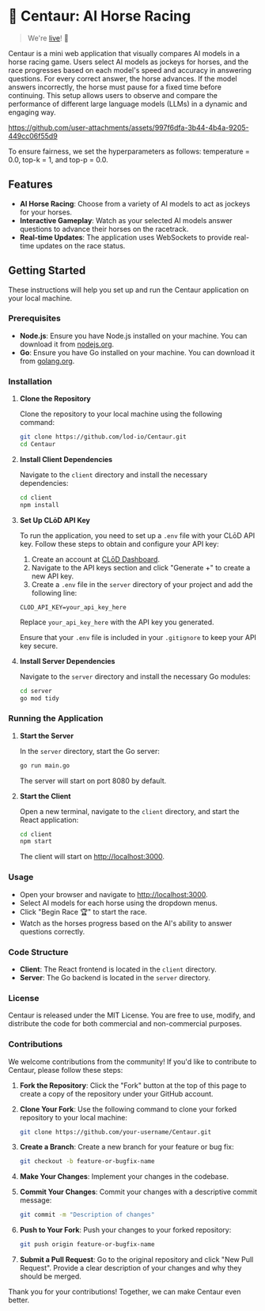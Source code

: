 # 🦄 Centaur: AI Horse Racing
> We're [live](https://centaur-client.onrender.com/)! 🎉

Centaur is a mini web application that visually compares AI models in a horse racing game. Users select AI models as jockeys for horses, and the race progresses based on each model's speed and accuracy in answering questions. For every correct answer, the horse advances. If the model answers incorrectly, the horse must pause for a fixed time before continuing. This setup allows users to observe and compare the performance of different large language models (LLMs) in a dynamic and engaging way.



https://github.com/user-attachments/assets/997f6dfa-3b44-4b4a-9205-449cc06f55d9

To ensure fairness, we set the hyperparameters as follows: temperature = 0.0, top-k = 1, and top-p = 0.0.

## Features

- **AI Horse Racing**: Choose from a variety of AI models to act as jockeys for your horses.
- **Interactive Gameplay**: Watch as your selected AI models answer questions to advance their horses on the racetrack.
- **Real-time Updates**: The application uses WebSockets to provide real-time updates on the race status.

## Getting Started

These instructions will help you set up and run the Centaur application on your local machine.

### Prerequisites

- **Node.js**: Ensure you have Node.js installed on your machine. You can download it from [nodejs.org](https://nodejs.org/).
- **Go**: Ensure you have Go installed on your machine. You can download it from [golang.org](https://golang.org/).

### Installation

1. **Clone the Repository**

   Clone the repository to your local machine using the following command:

   ```bash
   git clone https://github.com/lod-io/Centaur.git
   cd Centaur
   ```

2. **Install Client Dependencies**

   Navigate to the `client` directory and install the necessary dependencies:

   ```bash
   cd client
   npm install
   ```

3. **Set Up CLōD API Key**

   To run the application, you need to set up a `.env` file with your CLōD API key. Follow these steps to obtain and configure your API key:

   1. Create an account at [CLōD Dashboard](https://dashboard.clod.io/).
   2. Navigate to the API keys section and click "Generate +" to create a new API key.
   3. Create a `.env` file in the `server` directory of your project and add the following line:

   ```
   CLOD_API_KEY=your_api_key_here
   ```

   Replace `your_api_key_here` with the API key you generated.

   Ensure that your `.env` file is included in your `.gitignore` to keep your API key secure.

4. **Install Server Dependencies**

   Navigate to the `server` directory and install the necessary Go modules:

   ```bash
   cd server
   go mod tidy
   ```

### Running the Application

1. **Start the Server**

   In the `server` directory, start the Go server:

   ```bash
   go run main.go
   ```

   The server will start on port 8080 by default.

2. **Start the Client**

   Open a new terminal, navigate to the `client` directory, and start the React application:

   ```bash
   cd client
   npm start
   ```

   The client will start on [http://localhost:3000](http://localhost:3000).

### Usage

- Open your browser and navigate to [http://localhost:3000](http://localhost:3000).
- Select AI models for each horse using the dropdown menus.
- Click "Begin Race 🏆" to start the race.
- Watch as the horses progress based on the AI's ability to answer questions correctly.

### Code Structure

- **Client**: The React frontend is located in the `client` directory.
- **Server**: The Go backend is located in the `server` directory.

### License

Centaur is released under the MIT License. You are free to use, modify, and distribute the code for both commercial and non-commercial purposes.

### Contributions

We welcome contributions from the community! If you'd like to contribute to Centaur, please follow these steps:

1. **Fork the Repository**: Click the "Fork" button at the top of this page to create a copy of the repository under your GitHub account.

2. **Clone Your Fork**: Use the following command to clone your forked repository to your local machine:

   ```bash
   git clone https://github.com/your-username/Centaur.git
   ```

3. **Create a Branch**: Create a new branch for your feature or bug fix:

   ```bash
   git checkout -b feature-or-bugfix-name
   ```

4. **Make Your Changes**: Implement your changes in the codebase.

5. **Commit Your Changes**: Commit your changes with a descriptive commit message:

   ```bash
   git commit -m "Description of changes"
   ```

6. **Push to Your Fork**: Push your changes to your forked repository:

   ```bash
   git push origin feature-or-bugfix-name
   ```

7. **Submit a Pull Request**: Go to the original repository and click "New Pull Request". Provide a clear description of your changes and why they should be merged.

Thank you for your contributions! Together, we can make Centaur even better.
